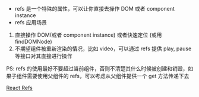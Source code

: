- refs 是一个特殊的属性，可以让你直接去操作 DOM 或者 component instance
- refs 应用场景

1. 直接操作 DOM(或者 component instance) 或者快速定位 (或用 findDOMNode)
2. 不期望组件被重新渲染的情况，比如 video，可以通过 refs 提供 play, pause 等接口对其直接进行操作

PS: refs 的使用最好不要超过当前组件，否则不清楚其什么时候被创建和销毁，如果子组件需要使用父组件的 refs，可以考虑从父组件提供一个 get 方法传递下去

[React Refs](https://reactjs.org/docs/glossary.html#refs)

